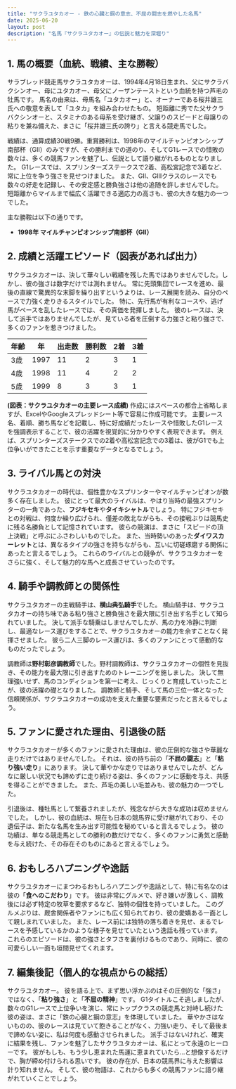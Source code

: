 ```yaml
---
title: "サクラユタカオー - 鉄の心臓と鋼の意志、不屈の闘志を燃やした名馬"
date: 2025-06-20
layout: post
description: "名馬『サクラユタカオー』の伝説と魅力を深堀り"
---
```


## 1. 馬の概要（血統、戦績、主な勝鞍）

サラブレッド競走馬サクラユタカオーは、1994年4月18日生まれ、父にサクラバクシンオー、母にユタカオー、母父にノーザンテーストという血統を持つ芦毛の牡馬です。  馬名の由来は、母馬名「ユタカオー」と、オーナーである桜井雄三氏への敬意を表して「ユタカ」を組み合わせたもの。  短距離に秀でた父サクラバクシンオーと、スタミナのある母系を受け継ぎ、父譲りのスピードと母譲りの粘りを兼ね備えた、まさに「桜井雄三氏の誇り」と言える競走馬でした。

戦績は、通算成績30戦9勝。重賞勝利は、1998年のマイルチャンピオンシップ南部杯（GII）のみですが、その勝利までの道のり、そしてG1レースでの惜敗の数々は、多くの競馬ファンを魅了し、伝説として語り継がれるものとなりました。  G1レースでは、スプリンターズステークスで2着、高松宮記念で3着など、常に上位を争う強さを見せつけました。  また、GII、GIIIクラスのレースでも数々の好走を記録し、その安定感と勝負強さは他の追随を許しませんでした。  短距離からマイルまで幅広く活躍できる適応力の高さも、彼の大きな魅力の一つでした。

主な勝鞍は以下の通りです。

* **1998年 マイルチャンピオンシップ南部杯（GII）**


## 2. 成績と活躍エピソード（図表があれば出力）

サクラユタカオーは、決して華々しい戦績を残した馬ではありませんでした。しかし、彼の強さは数字だけでは測れません。  常に先頭集団でレースを進め、最後の直線で驚異的な末脚を繰り出すというよりは、レース展開を読み、自分のペースで力強く走りきるスタイルでした。  特に、先行馬が有利なコースや、逃げ馬がペースを乱したレースでは、その真価を発揮しました。  彼のレースは、決して派手ではありませんでしたが、見ている者を圧倒する力強さと粘り強さで、多くのファンを惹きつけました。

| 年齢 | 年 | 出走数 | 勝利数 | 2着 | 3着 |
|---|---|---|---|---|---|
| 3歳 | 1997 | 11 | 2 | 3 | 1 |
| 4歳 | 1998 | 11 | 4 | 2 | 2 |
| 5歳 | 1999 | 8 | 3 | 3 | 1 |


**(図表：サクラユタカオーの主要レース成績)**  作成にはスペースの都合上省略しますが、ExcelやGoogleスプレッドシート等で容易に作成可能です。  主要レース名、着順、勝ち馬などを記載し、特に好成績だったレースや惜敗したG1レースを強調表示することで、彼の活躍を視覚的に分かりやすく表現できます。  例えば、スプリンターズステークスでの2着や高松宮記念での3着は、彼がG1でも上位争いができたことを示す重要なデータとなるでしょう。


## 3. ライバル馬との対決

サクラユタカオーの時代は、個性豊かなスプリンターやマイルチャンピオンが数多く存在しました。  彼にとって最大のライバルは、やはり当時の最強スプリンターの一角であった、**フジキセキ**や**タイキシャトル**でしょう。  特にフジキセキとの対戦は、何度か繰り広げられ、僅差の敗北ながらも、その接戦ぶりは競馬史に残る名勝負として記憶されています。  彼らの競演は、まさに「スピードの頂上決戦」と呼ぶにふさわしいものでした。  また、当時勢いのあった**ダイワスカーレット**とは、異なるタイプの強さを持ちながらも、互いに切磋琢磨する関係にあったと言えるでしょう。  これらのライバルとの競争が、サクラユタカオーをさらに強く、そして魅力的な馬へと成長させていったのです。


## 4. 騎手や調教師との関係性

サクラユタカオーの主戦騎手は、**横山典弘騎手**でした。  横山騎手は、サクラユタカオーの持ち味である粘り強さと勝負強さを最大限に引き出す名手として知られていました。  決して派手な騎乗はしませんでしたが、馬の力を冷静に判断し、最適なレース運びをすることで、サクラユタカオーの能力を余すことなく発揮させました。  彼ら二人三脚のレース運びは、多くのファンにとって感動的なものだったでしょう。

調教師は**野村彰彦調教師**でした。野村調教師は、サクラユタカオーの個性を見抜き、その能力を最大限に引き出すためのトレーニングを施しました。  決して無理強いせず、馬のコンディションを第一に考え、じっくりと育成していったことが、彼の活躍の礎となりました。  調教師と騎手、そして馬の三位一体となった信頼関係が、サクラユタカオーの成功を支えた重要な要素だったと言えるでしょう。


## 5. ファンに愛された理由、引退後の話

サクラユタカオーが多くのファンに愛された理由は、彼の圧倒的な強さや華麗な走りだけではありませんでした。  それは、彼の持ち前の「**不屈の闘志**」と「**粘り強い走り**」にあります。  決して華やかな走りではありませんでしたが、どんなに厳しい状況でも諦めずに走り続ける姿は、多くのファンに感動を与え、共感を得ることができました。  また、芦毛の美しい毛並みも、彼の魅力の一つでした。

引退後は、種牡馬として繋養されましたが、残念ながら大きな成功は収めませんでした。  しかし、彼の血統は、現在も日本の競馬界に受け継がれており、その遺伝子は、新たな名馬を生み出す可能性を秘めていると言えるでしょう。  彼の功績は、単なる競走馬としての勝利の数だけでなく、多くのファンに勇気と感動を与え続けた、その存在そのものにあると言えるでしょう。


## 6. おもしろハプニングや逸話

サクラユタカオーにまつわるおもしろハプニングや逸話として、特に有名なのは彼の「**食へのこだわり**」です。  彼は非常にグルメで、好き嫌いが激しく、調教後には必ず特定の牧草を要求するなど、独特の個性を持っていました。  このグルメぶりは、厩舎関係者やファンにも広く知られており、彼の愛嬌ある一面として親しまれていました。  また、レース前には独特の落ち着きを見せ、まるでレースを予感しているかのような様子を見せていたという逸話も残っています。  これらのエピソードは、彼の強さとタフさを裏付けるものであり、同時に、彼の可愛らしい一面も垣間見せてくれます。


## 7. 編集後記（個人的な視点からの総括）

サクラユタカオー。  彼を語る上で、まず思い浮かぶのはその圧倒的な「強さ」ではなく、「**粘り強さ**」と「**不屈の精神**」です。  G1タイトルこそ逃しましたが、数々のG1レースで上位争いを演じ、常にトップクラスの競走馬と対峙し続けた彼の姿は、まさに「鉄の心臓と鋼の意志」を体現していました。  華やかさはないものの、彼のレースは見ていて飽きることがなく、力強い走り、そして最後まで諦めない姿に、私は何度も感動させられました。  派手さはないけれど、確実に結果を残し、ファンを魅了したサクラユタカオーは、私にとって永遠のヒーローです。  彼がもしも、もう少し恵まれた馬運に恵まれていたら…と想像するだけで、胸が締め付けられる思いです。  彼の存在が、日本の競馬界に与えた影響は計り知れません。  そして、彼の物語は、これからも多くの競馬ファンに語り継がれていくことでしょう。
